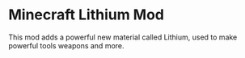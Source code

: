 # Minecraft Lithium Mod
This mod adds a powerful new material called Lithium, used to make powerful tools weapons and more.

